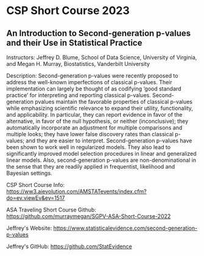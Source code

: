 # CSP Short Course 2023

## An Introduction to Second-generation p-values and their Use in Statistical Practice

Instructors: Jeffrey D. Blume, School of Data Science, University of Virginia, and Megan H. Murray, Biostatistics, Vanderbilt University

Description:
Second-generation p-values were recently proposed to address the well-known imperfections of classical p-values. Their implementation can largely be thought of as codifying ‘good standard practice’ for interpreting and reporting classical p-values. Second-generation pvalues maintain the favorable properties of classical p-values while emphasizing scientific relevance to expand their utility, functionality, and applicability. In particular, they can report evidence in favor of the alternative, in favor of the null hypothesis, or neither (inconclusive); they automatically incorporate an adjustment for multiple comparisons and multiple looks; they have lower false discovery rates than classical p-values; and they are easier to interpret. Second-generation p-values have been shown to work well in regularized models. They also lead to significantly improved model selection procedures in linear and generalized linear models. Also, second-generation p-values are non-denominational in the sense that they are readily applied in frequentist, likelihood and Bayesian settings.

CSP Short Course Info: https://ww3.aievolution.com/AMSTATevents/index.cfm?do=ev.viewEv&ev=1517

ASA Traveling Short Course Github: https://github.com/murraymegan/SGPV-ASA-Short-Course-2022

Jeffrey's Website: https://www.statisticalevidence.com/second-generation-p-values

Jeffrey's GitHub: https://github.com/StatEvidence
